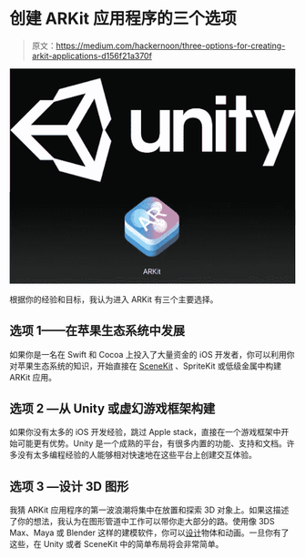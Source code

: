 # 创建 ARKit 应用程序的三个选项

> 原文：<https://medium.com/hackernoon/three-options-for-creating-arkit-applications-d156f21a370f>

![](img/bb6a1a8dadd96815ac780ad9006eee8c.png)

根据你的经验和目标，我认为进入 ARKit 有三个主要选择。

## 选项 1——在苹果生态系统中发展

如果你是一名在 Swift 和 Cocoa 上投入了大量资金的 iOS 开发者，你可以利用你对苹果生态系统的知识，开始直接在 [SceneKit](https://hackernoon.com/tagged/scenekit) 、SpriteKit 或低级金属中构建 ARKit 应用。

## 选项 2 —从 Unity 或虚幻游戏框架构建

如果你没有太多的 iOS 开发经验，跳过 Apple stack，直接在一个游戏框架中开始可能更有优势。Unity 是一个成熟的平台，有很多内置的功能、支持和文档。许多没有太多编程经验的人能够相对快速地在这些平台上创建交互体验。

## 选项 3 —设计 3D 图形

我猜 ARKit 应用程序的第一波浪潮将集中在放置和探索 3D 对象上。如果这描述了你的想法，我认为在图形管道中工作可以带你走大部分的路。使用像 3DS Max、Maya 或 Blender 这样的建模软件，你可以[设计](https://hackernoon.com/tagged/design)物体和动画。一旦你有了这些，在 Unity 或者 SceneKit 中的简单布局将会非常简单。